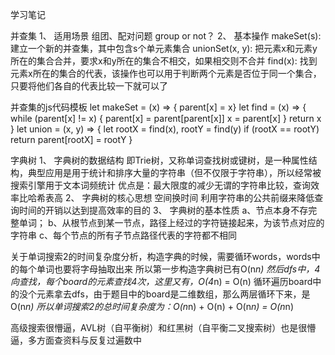 学习笔记

并查集
1、 适用场景
组团、配对问题
group or not？
2、 基本操作
makeSet(s): 建立一个新的并查集，其中包含s个单元素集合
unionSet(x, y): 把元素x和元素y所在的集合合并，要求x和y所在的集合不相交，如果相交则不合并
find(x): 找到元素x所在的集合的代表，该操作也可以用于判断两个元素是否位于同一个集合，只要将他们各自的代表比较一下就可以了

并查集的js代码模板
    let makeSet = (x) => { parent[x] = x}
    let find = (x) => {
        while (parent[x] != x) {
            parent[x] = parent[parent[x]]
            x = parent[x]
        }
        return x
    }
    let union = (x, y) => {
        let rootX = find(x), rootY = find(y)
        if (rootX == rootY) return
        parent[rootX] = rootY 
    }

字典树
1、 字典树的数据结构
即Trie树，又称单词查找树或键树，是一种属性结构，典型应用是用于统计和排序大量的字符串（但不仅限于字符串），所以经常被搜索引擎用于文本词频统计
优点是：最大限度的减少无谓的字符串比较，查询效率比哈希表高
2、 字典树的核心思想
空间换时间
利用字符串的公共前缀来降低查询时间的开销以达到提高效率的目的
3、 字典树的基本性质
a、节点本身不存完整单词；
b、从根节点到某一节点，路径上经过的字符链接起来，为该节点对应的字符串
c、每个节点的所有子节点路径代表的字符都不相同


关于单词搜索2的时间复杂度分析，构造字典的时候，需要循环words，words中的每个单词也要将字母抽取出来
所以第一步构造字典树已有O(n*n)
然后dfs中，4向查找，每个board的元素查找4次，这里又有，O(4*n) = O(n)
循环遍历board中的没个元素拿去dfs，由于题目中的board是二维数组，那么两层循环下来，是O(n*n)
所以单词搜索2的总时间复杂度为：O(n*n) + O(n) + O(n*n) = O(n*n)

高级搜索很懵逼，AVL树（自平衡树）和红黑树（自平衡二叉搜索树）也是很懵逼，多方面查资料与反复过遍数中